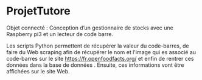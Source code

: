 # ProjetTutore
Objet connecté : Conception d’un gestionnaire de stocks avec une Raspberry pi3 et un lecteur de code barre. 

Les scripts Python permettent de récupérer la valeur du code-barres, de faire du Web scraping afin de récupérer le nom et l'image qui es associé au code-barres sur le site https://fr.openfoodfacts.org/ et enfin de rentrer ces données dans la base de données . Ensuite, ces informations vont être affichées sur le site Web.
